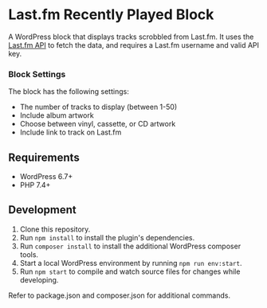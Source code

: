 # Last.fm Recently Played Block

A WordPress block that displays tracks scrobbled from Last.fm. It uses the [Last.fm API](https://www.last.fm/api) to fetch the data, and requires a Last.fm username and valid API key.

### Block Settings

The block has the following settings:

- The number of tracks to display (between 1-50)
- Include album artwork
- Choose between vinyl, cassette, or CD artwork
- Include link to track on Last.fm

## Requirements

- WordPress 6.7+
- PHP 7.4+

## Development

1. Clone this repository.
2. Run `npm install` to install the plugin's dependencies.
3. Run `composer install` to install the additional WordPress composer tools.
4. Start a local WordPress environment by running `npm run env:start`.
5. Run `npm start` to compile and watch source files for changes while developing.

Refer to package.json and composer.json for additional commands.
